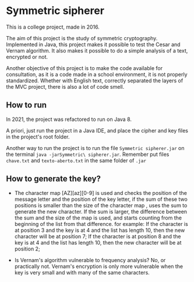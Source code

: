 # Symmetric sipherer

This is a college project, made in 2016.
  
The aim of this project is the study of symmetric cryptography. Implemented in Java, this project makes it possible to test the Cesar and Vernam algorithm. It also makes it possible to do a simple analysis of a text, encrypted or not.
  
Another objective of this project is to make the code available for consultation, as it is a code made in a school environment, it is not properly standardized. Whether with English text, correctly separated the layers of the MVC project, there is also a lot of code smell.


## How to run
In 2021, the project was refactored to run on Java 8.

A priori, just run the project in a Java IDE, and place the cipher and key files in the project's root folder.

Another way to run the project is to run the file `Symmetric sipherer.jar` on the terminal 
``java -jarSymmetric\ sipherer.jar``. Remember put files `chave.txt` and `texto-aberto.txt` in the same folder of `.jar`

## How to generate the key?
- The character map [AZ][az][0-9] is used and checks the position of the message letter and the position of the key letter, if the sum of these two positions is smaller than the size of the character map , uses the sum to generate the new character. If the sum is larger, the difference between the sum and the size of the map is used, and starts counting from the beginning of the list from that difference.
for example:
If the character is at position 3 and the key is at 4 and the list has length 10, then the new character will be at position 7;
If the character is at position 8 and the key is at 4 and the list has length 10, then the new character will be at position 2;
  
- Is Vernam's algorithm vulnerable to frequency analysis?
No, or practically not. Vernam's encryption is only more vulnerable when the key is very small and with many of the same characters.
